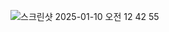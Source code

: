 ![스크린샷 2025-01-10 오전 12 42 55](https://github.com/user-attachments/assets/8c959493-8cdf-4347-b9f4-29020beaa88a)
